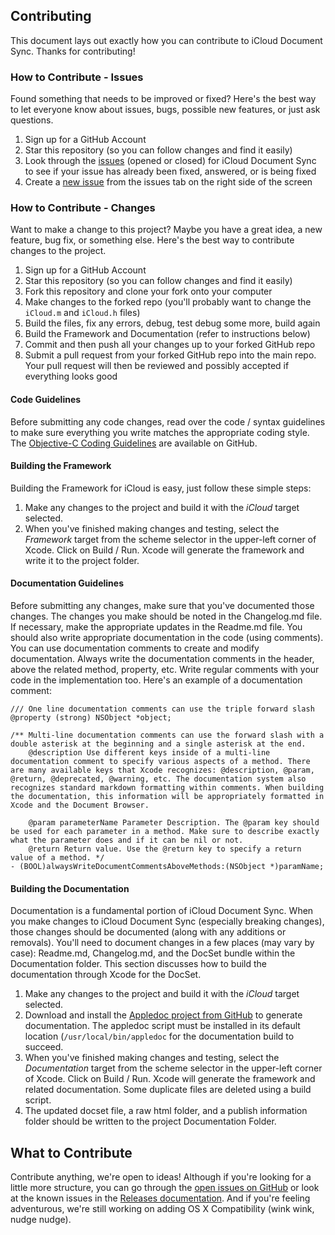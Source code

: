 ## Contributing
This document lays out exactly how you can contribute to iCloud Document Sync. Thanks for contributing!

### How to Contribute - Issues
Found something that needs to be improved or fixed? Here's the best way to let everyone know about issues, bugs, possible new features, or just ask questions.

1. Sign up for a GitHub Account  
2. Star this repository (so you can follow changes and find it easily)  
3. Look through the [issues](https://github.com/iRareMedia/iCloudDocumentSync/issues) (opened or closed) for iCloud Document Sync to see if your issue has already been fixed, answered, or is being fixed  
4. Create a [new issue](https://github.com/iRareMedia/iCloudDocumentSync/issues/new) from the issues tab on the right side of the screen

### How to Contribute - Changes
Want to make a change to this project? Maybe you have a great idea, a new feature, bug fix, or something else. Here's the best way to contribute changes to the project.

1. Sign up for a GitHub Account  
2. Star this repository (so you can follow changes and find it easily)  
3. Fork this repository and clone your fork onto your computer  
4. Make changes to the forked repo (you'll probably want to change the `iCloud.m` and `iCloud.h` files)  
5. Build the files, fix any errors, debug, test debug some more, build again  
6. Build the Framework and Documentation (refer to instructions below)
8. Commit and then push all your changes up to your forked GitHub repo
9. Submit a pull request from your forked GitHub repo into the main repo. Your pull request will then be reviewed and possibly accepted if everything looks good

#### Code Guidelines
Before submitting any code changes, read over the code / syntax guidelines to make sure everything you write matches the appropriate coding style. The [Objective-C Coding Guidelines](https://github.com/github/objective-c-conventions) are available on GitHub.

#### Building the Framework
Building the Framework for iCloud is easy, just follow these simple steps:

1. Make any changes to the project and build it with the *iCloud* target selected.
2. When you've finished making changes and testing, select the *Framework* target from the scheme selector in the upper-left corner of Xcode. Click on Build / Run. Xcode will generate the framework and write it to the project folder.

#### Documentation Guidelines
Before submitting any changes, make sure that you've documented those changes. The changes you make should be noted in the Changelog.md file. If necessary, make the appropriate updates in the Readme.md file. You should also write appropriate documentation in the code (using comments). You can use documentation comments to create and modify documentation. Always write the documentation comments in the header, above the related method, property, etc. Write regular comments with your code in the implementation too. Here's an example of a documentation comment:

    /// One line documentation comments can use the triple forward slash
    @property (strong) NSObject *object;

    /** Multi-line documentation comments can use the forward slash with a double asterisk at the beginning and a single asterisk at the end.
        @description Use different keys inside of a multi-line documentation comment to specify various aspects of a method. There are many available keys that Xcode recognizes: @description, @param, @return, @deprecated, @warning, etc. The documentation system also recognizes standard markdown formatting within comments. When building the documentation, this information will be appropriately formatted in Xcode and the Document Browser.

        @param parameterName Parameter Description. The @param key should be used for each parameter in a method. Make sure to describe exactly what the parameter does and if it can be nil or not.
        @return Return value. Use the @return key to specify a return value of a method. */
    - (BOOL)alwaysWriteDocumentCommentsAboveMethods:(NSObject *)paramName;

#### Building the Documentation
Documentation is a fundamental portion of iCloud Document Sync. When you make changes to iCloud Document Sync (especially breaking changes), those changes should be documented (along with any additions or removals). You'll need to document changes in a few places (may vary by case): Readme.md, Changelog.md, and the DocSet bundle within the Documentation folder. This section discusses how to build the documentation through Xcode for the DocSet.

1. Make any changes to the project and build it with the *iCloud* target selected.
2. Download and install the [Appledoc project from GitHub](https://github.com/tomaz/appledoc) to generate documentation. The appledoc script must be installed in its default location (`/usr/local/bin/appledoc` for the documentation build to succeed.
3. When you've finished making changes and testing, select the *Documentation* target from the scheme selector in the upper-left corner of Xcode. Click on Build / Run. Xcode will generate the framework and related documentation. Some duplicate files are deleted using a build script.
4. The updated docset file, a raw html folder, and a publish information folder should be written to the project Documentation Folder.

## What to Contribute
Contribute anything, we're open to ideas! Although if you're looking for a little more structure, you can go through the [open issues on GitHub](https://github.com/iRareMedia/iCloudDocumentSync/issues?status=open) or look at the known issues in the [Releases documentation](https://github.com/iRareMedia/iCloudDocumentSync/releases). And if you're feeling adventurous, we're still working on adding OS X Compatibility (wink wink, nudge nudge).